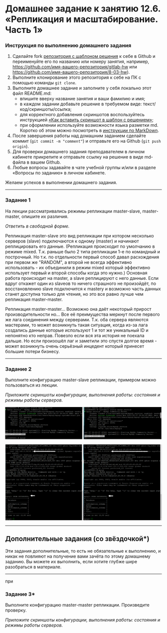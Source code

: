# Домашнее задание к занятию 12.6. «Репликация и масштабирование. Часть 1»

### Инструкция по выполнению домашнего задания

1. Сделайте fork [репозитория c шаблоном решения](https://github.com/netology-code/sys-pattern-homework) к себе в Github и переименуйте его по названию или номеру занятия, например, https://github.com/имя-вашего-репозитория/gitlab-hw или https://github.com/имя-вашего-репозитория/8-03-hw).
2. Выполните клонирование этого репозитория к себе на ПК с помощью команды `git clone`.
3. Выполните домашнее задание и заполните у себя локально этот файл README.md:
   - впишите вверху название занятия и ваши фамилию и имя;
   - в каждом задании добавьте решение в требуемом виде: текст/код/скриншоты/ссылка;
   - для корректного добавления скриншотов воспользуйтесь инструкцией [«Как вставить скриншот в шаблон с решением»](https://github.com/netology-code/sys-pattern-homework/blob/main/screen-instruction.md);
   - при оформлении используйте возможности языка разметки md. Коротко об этом можно посмотреть в [инструкции по MarkDown](https://github.com/netology-code/sys-pattern-homework/blob/main/md-instruction.md).
4. После завершения работы над домашним заданием сделайте коммит (`git commit -m "comment"`) и отправьте его на Github (`git push origin`).
5. Для проверки домашнего задания преподавателем в личном кабинете прикрепите и отправьте ссылку на решение в виде md-файла в вашем Github.
6. Любые вопросы задавайте в чате учебной группы и/или в разделе «Вопросы по заданию» в личном кабинете.

Желаем успехов в выполнении домашнего задания.

---

### Задание 1

На лекции рассматривались режимы репликации master-slave, master-master, опишите их различия.

*Ответить в свободной форме.*

Репликация master-slave это вид репликации при котором несколько серверов (slave) подключаются к одному (master) и начинают реплицировать его данные. (Репликация происходит по умолчанию в режиме mixed. Т.к. раньше было 2 типа репликации 1-е по командный и построчный. Но т.к. по отдельности первый способ давал расхождения при первом же "RANDOM", а второй не всегда эффективно использовать - их объединили в режим mixed который эффективно использует первый и второй способы когда это нужно.) Основная работа происходит на master, а slave реплицируют с него данные. Если вдруг откажет один из slaveов то ничего страшного не произойдёт, по восстановлению slave подключится к masterу и возможно часть данных станет доступна только для чтения, но это все равно лучше чем репликация master-master.

Репликация master-master... Возможно она даёт некоторый прирост производительности но... Все её преимущества меркнут после первого же лага соединения между серверами. Т.к. оба сервера являются мастерами, то может возникнуть такая ситуация, когда из-за лага создались данные которые используют 1 и тот же уникальный ID и непонятно кто неправ. Повезло если вся эта история не поехала дальше. Но если произошёл лаг и заметили это спустя долгое время - может возникнуть очень серьёзный инцедент который принесет большие потери бизнесу.

---

### Задание 2

Выполните конфигурацию master-slave репликации, примером можно пользоваться из лекции.

*Приложите скриншоты конфигурации, выполнения работы: состояния и режимы работы серверов.*

![](./img/12-6/2.png)

![](./img/12-6/SHDB.png)

---

## Дополнительные задания (со звёздочкой*)
Эти задания дополнительные, то есть не обязательные к выполнению, и никак не повлияют на получение вами зачёта по этому домашнему заданию. Вы можете их выполнить, если хотите глубже шире разобраться в материале.

---
при
### Задание 3* 

Выполните конфигурацию master-master репликации. Произведите проверку.

*Приложите скриншоты конфигурации, выполнения работы: состояния и режимы работы серверов.*
